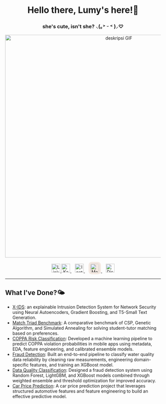 <div align="center">

  **<h1>Hello there, Lumy's here!🐾</h1>**
  <!--
  -->
  **<h3>she's cute, isn't she? ⸜(｡˃ ᵕ ˂ )⸝♡</h3>**
  
<p align="center">
  <img src="https://media1.tenor.com/m/EwR2zNQLpbQAAAAd/umm.gif" width="720" alt="deskripsi GIF">
</p>

</div>

<p align="center">
  <!-- LinkedIn -->
  <a href="https://www.linkedin.com/in/<handle>">
    <img alt="LinkedIn" height="28"
         src="https://img.shields.io/badge/-?logo=linkedin&logoColor=white&color=0A66C2&label=" />
  </a>

  <!-- Kaggle -->
  <a href="https://www.kaggle.com/luminolous">
    <img alt="Kaggle" height="28" src="https://cdn.simpleicons.org/kaggle/20BEFF" />
  </a>&nbsp;&nbsp;

  <!-- Instagram (pakai warna brand; gradient resmi tidak bisa via CDN) -->
  <a href="https://www.instagram.com/luminolous/">
    <img alt="Instagram" height="28" src="https://cdn.simpleicons.org/instagram/E4405F" />
  </a>&nbsp;&nbsp;

  <!-- Medium (dibikin rounded square biar mirip tile) -->
  <a href="https://medium.com/@<username>">
    <img alt="Medium" height="28" src="https://simpleicons.org/icons/medium.svg"
         style="padding:6px;border-radius:10px;background:#F4E9E2;" />
  </a>&nbsp;&nbsp;

  <!-- Ganti yang ini sesuai kebutuhanmu (contoh: Google Analytics) -->
  <a href="https://analytics.google.com/">
    <img alt="Discord" height="28" src="https://cdn.simpleicons.org/discord/5865F2" />
  </a>
</p>

---

## What I've Done?🌤️

- [X-IDS](https://github.com/luminolous/xids-pipeline): an explainable Intrusion Detection System for Network Security using Neural Autoencoders, Gradient Boosting, and T5-Small Text Generation.
- [Match Triad Benchmark](https://github.com/luminolous/match-triad-benchmark): A comparative benchmark of CSP, Genetic Algorithm, and Simulated Annealing for solving student-tutor matching based on preferences.
- [COPPA Risk Classification](https://github.com/luminolous/coppaRisk-classificationModel): Developed a machine learning pipeline to predict COPPA violation probabilities in mobile apps using metadata, EDA, feature engineering, and calibrated ensemble models.
- [Fraud Detection](https://github.com/luminolous/FraudDetection-GDGoC): Built an end-to-end pipeline to classify water quality data reliability by cleaning raw measurements, engineering domain-specific features, and training an XGBoost model.
- [Data Quality Classification](https://github.com/luminolous/data-quality-classification): Designed a fraud detection system using Random Forest, LightGBM, and XGBoost models combined through weighted ensemble and threshold optimization for improved accuracy.
- [Car Price Prediction](https://github.com/luminolous/car-price-prediction): A car price prediction project that leverages structured automotive features and feature engineering to build an effective predictive model.
<!--
-->

